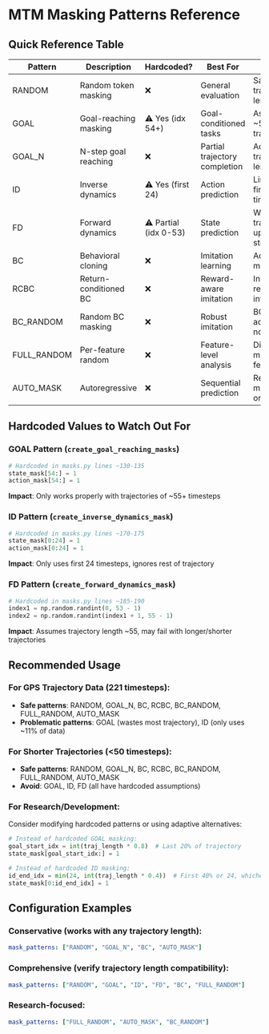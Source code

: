 # MTM Masking Patterns Reference

## Quick Reference Table

| Pattern | Description | Hardcoded? | Best For | Notes |
|---------|-------------|------------|----------|-------|
| RANDOM | Random token masking | ❌ | General evaluation | Safe for all trajectory lengths |
| GOAL | Goal-reaching masking | ⚠️ Yes (idx 54+) | Goal-conditioned tasks | Assumes ~55-step trajectories |
| GOAL_N | N-step goal reaching | ❌ | Partial trajectory completion | Adaptive to trajectory length |
| ID | Inverse dynamics | ⚠️ Yes (first 24) | Action prediction | Limited to first 24 timesteps |
| FD | Forward dynamics | ⚠️ Partial (idx 0-53) | State prediction | Works with trajectories up to ~55 steps |
| BC | Behavioral cloning | ❌ | Imitation learning | Adaptive masking |
| RCBC | Return-conditioned BC | ❌ | Reward-aware imitation | Includes return information |
| BC_RANDOM | Random BC masking | ❌ | Robust imitation | BC with additional noise |
| FULL_RANDOM | Per-feature random | ❌ | Feature-level analysis | Different masks per feature |
| AUTO_MASK | Autoregressive | ❌ | Sequential prediction | Respects mode ordering |

## Hardcoded Values to Watch Out For

### GOAL Pattern (`create_goal_reaching_masks`)
```python
# Hardcoded in masks.py lines ~130-135
state_mask[54:] = 1
action_mask[54:] = 1
```
**Impact**: Only works properly with trajectories of ~55+ timesteps

### ID Pattern (`create_inverse_dynamics_mask`)
```python
# Hardcoded in masks.py lines ~170-175
state_mask[0:24] = 1
action_mask[0:24] = 1
```
**Impact**: Only uses first 24 timesteps, ignores rest of trajectory

### FD Pattern (`create_forward_dynamics_mask`)
```python
# Hardcoded in masks.py lines ~185-190
index1 = np.random.randint(0, 53 - 1)
index2 = np.random.randint(index1 + 1, 55 - 1)
```
**Impact**: Assumes trajectory length ~55, may fail with longer/shorter trajectories

## Recommended Usage

### For GPS Trajectory Data (221 timesteps):
- **Safe patterns**: RANDOM, GOAL_N, BC, RCBC, BC_RANDOM, FULL_RANDOM, AUTO_MASK
- **Problematic patterns**: GOAL (wastes most trajectory), ID (only uses ~11% of data)

### For Shorter Trajectories (<50 timesteps):
- **Safe patterns**: RANDOM, GOAL_N, BC, RCBC, BC_RANDOM, FULL_RANDOM, AUTO_MASK
- **Avoid**: GOAL, ID, FD (all have hardcoded assumptions)

### For Research/Development:
Consider modifying hardcoded patterns or using adaptive alternatives:
```python
# Instead of hardcoded GOAL masking:
goal_start_idx = int(traj_length * 0.8)  # Last 20% of trajectory
state_mask[goal_start_idx:] = 1

# Instead of hardcoded ID masking:
id_end_idx = min(24, int(traj_length * 0.4))  # First 40% or 24, whichever is smaller
state_mask[0:id_end_idx] = 1
```

## Configuration Examples

### Conservative (works with any trajectory length):
```yaml
mask_patterns: ["RANDOM", "GOAL_N", "BC", "AUTO_MASK"]
```

### Comprehensive (verify trajectory length compatibility):
```yaml
mask_patterns: ["RANDOM", "GOAL", "ID", "FD", "BC", "FULL_RANDOM"]
```

### Research-focused:
```yaml
mask_patterns: ["FULL_RANDOM", "AUTO_MASK", "BC_RANDOM"]
```
